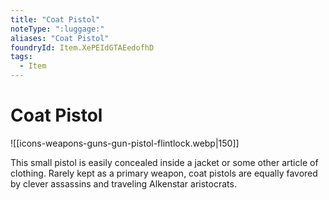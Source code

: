 ```yaml
---
title: "Coat Pistol"
noteType: ":luggage:"
aliases: "Coat Pistol"
foundryId: Item.XePEIdGTAEedofhD
tags:
  - Item
---
```


# Coat Pistol
![[icons-weapons-guns-gun-pistol-flintlock.webp|150]]

This small pistol is easily concealed inside a jacket or some other article of clothing. Rarely kept as a primary weapon, coat pistols are equally favored by clever assassins and traveling Alkenstar aristocrats.
